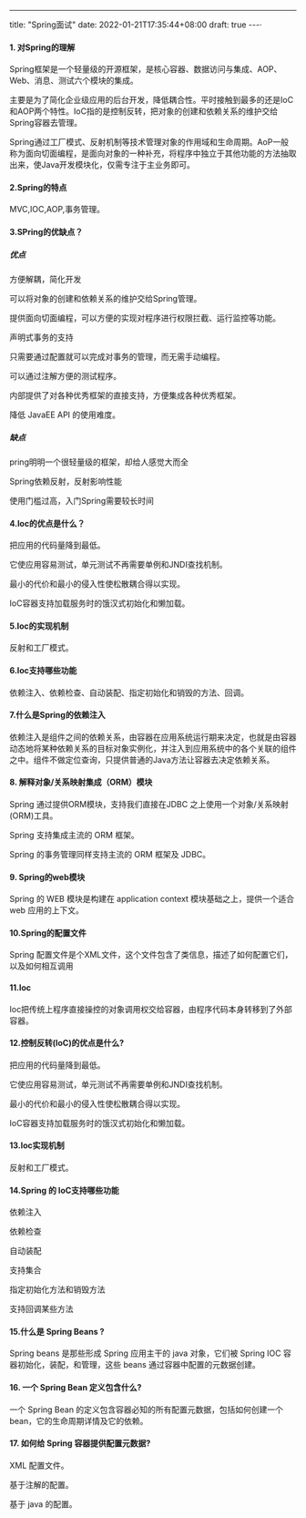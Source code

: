---
title: "Spring面试"
date: 2022-01-21T17:35:44+08:00
draft: true
---·

#### 1. 对Spring的理解

Spring框架是一个轻量级的开源框架，是核心容器、数据访问与集成、AOP、Web、消息、测试六个模块的集成。

主要是为了简化企业级应用的后台开发，降低耦合性。平时接触到最多的还是IoC和AOP两个特性。IoC指的是控制反转，把对象的创建和依赖关系的维护交给Spring容器去管理。

Spring通过工厂模式、反射机制等技术管理对象的作用域和生命周期。AoP一般称为面向切面编程，是面向对象的一种补充，将程序中独立于其他功能的方法抽取出来，使Java开发模块化，仅需专注于主业务即可。

#### 2.Spring的特点

MVC,IOC,AOP,事务管理。

#### 3.SPring的优缺点？

##### 优点

方便解耦，简化开发

可以将对象的创建和依赖关系的维护交给Spring管理。

提供面向切面编程，可以方便的实现对程序进行权限拦截、运行监控等功能。

声明式事务的支持

只需要通过配置就可以完成对事务的管理，而无需手动编程。

可以通过注解方便的测试程序。

内部提供了对各种优秀框架的直接支持，方便集成各种优秀框架。

降低 JavaEE API 的使用难度。

##### 缺点

pring明明一个很轻量级的框架，却给人感觉大而全

Spring依赖反射，反射影响性能

使用门槛过高，入门Spring需要较长时间

#### 4.Ioc的优点是什么？

把应用的代码量降到最低。

它使应用容易测试，单元测试不再需要单例和JNDI查找机制。

最小的代价和最小的侵入性使松散耦合得以实现。

IoC容器支持加载服务时的饿汉式初始化和懒加载。

#### 5.Ioc的实现机制

反射和工厂模式。

#### 6.Ioc支持哪些功能

依赖注入、依赖检查、自动装配、指定初始化和销毁的方法、回调。

#### 7.什么是Spring的依赖注入

依赖注入是组件之间的依赖关系，由容器在应用系统运行期来决定，也就是由容器动态地将某种依赖关系的目标对象实例化，并注入到应用系统中的各个关联的组件之中。组件不做定位查询，只提供普通的Java方法让容器去决定依赖关系。

#### 8. 解释对象/关系映射集成（ORM）模块

Spring 通过提供ORM模块，支持我们直接在JDBC 之上使用一个对象/关系映射(ORM)工具。

Spring 支持集成主流的 ORM 框架。

Spring 的事务管理同样支持主流的 ORM 框架及 JDBC。

#### 9. Spring的web模块

Spring 的 WEB 模块是构建在 application context 模块基础之上，提供一个适合 web 应用的上下文。

#### 10.Spring的配置文件

Spring 配置文件是个XML文件，这个文件包含了类信息，描述了如何配置它们，以及如何相互调用

#### 11.Ioc

Ioc把传统上程序直接操控的对象调用权交给容器，由程序代码本身转移到了外部容器。

#### 12.控制反转(IoC)的优点是什么?

把应用的代码量降到最低。

它使应用容易测试，单元测试不再需要单例和JNDI查找机制。

最小的代价和最小的侵入性使松散耦合得以实现。

IoC容器支持加载服务时的饿汉式初始化和懒加载。

#### 13.Ioc实现机制

反射和工厂模式。

#### 14.Spring 的 IoC支持哪些功能

依赖注入

依赖检查

自动装配

支持集合

指定初始化方法和销毁方法

支持回调某些方法

#### 15.什么是 Spring Beans ?

Spring beans 是那些形成 Spring 应用主干的 java 对象，它们被 Spring IOC 容器初始化，装配，和管理，这些 beans 通过容器中配置的元数据创建。

#### 16. 一个 Spring Bean 定义包含什么?

一个 Spring Bean 的定义包含容器必知的所有配置元数据，包括如何创建一个bean，它的生命周期详情及它的依赖。

#### 17. 如何给 Spring 容器提供配置元数据?

XML 配置文件。

基于注解的配置。

基于 java 的配置。

